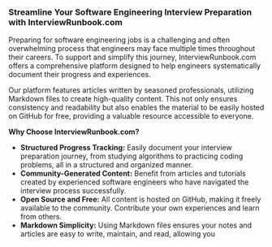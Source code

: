 ### **Streamline Your Software Engineering Interview Preparation with InterviewRunbook.com**

Preparing for software engineering jobs is a challenging and often overwhelming process that engineers may face multiple
times throughout their careers. To support and simplify this journey, InterviewRunbook.com offers a comprehensive
platform designed to help engineers systematically document their progress and experiences.

Our platform features articles written by seasoned professionals, utilizing Markdown files to create high-quality
content. This not only ensures consistency and readability but also enables the material to be easily hosted on GitHub
for free, providing a valuable resource accessible to everyone.

**Why Choose InterviewRunbook.com?**

- **Structured Progress Tracking:** Easily document your interview preparation journey, from studying algorithms to
  practicing coding problems, all in a structured and organized manner.
- **Community-Generated Content:** Benefit from articles and tutorials created by experienced software engineers who
  have navigated the interview process successfully.
- **Open Source and Free:** All content is hosted on GitHub, making it freely available to the community. Contribute
  your own experiences and learn from others.
- **Markdown Simplicity:** Using Markdown files ensures your notes and articles are easy to write, maintain, and read,
  allowing you